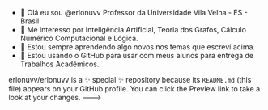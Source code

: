 - 👋 Olá eu sou @erlonuvv Professor da Universidade Vila Velha - ES - Brasil
- 👀 Me interesso por Inteligência Artificial, Teoria dos Grafos, Cálculo Numérico Computacional e Lógica.
- 🌱 Estou sempre aprendendo algo novos nos temas que escreví acima.
- 💞️ Estou usando o GitHub para usar com meus alunos para entrega de Trabalhos Acadêmicos.

erlonuvv/erlonuvv is a ✨ special ✨ repository because its `README.md` (this file) appears on your GitHub profile.
You can click the Preview link to take a look at your changes.
--->
